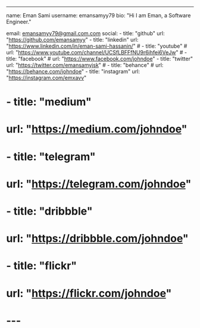---
name: Eman Sami
username: emansamyy79
bio: "Hi I am Eman, a Software Engineer."

email: emansamyy79@gmail.com.com
social:
    - title: "github"
      url: "https://github.com/emansamyy"
    - title: "linkedin"
      url: "https://www.linkedin.com/in/eman-sami-hassanin/"
    # - title: "youtube"
    #   url: "https://www.youtube.com/channel/UCSfLBFFfNU9r6ihfei6VeJw"
    # - title: "facebook"
    #   url: "https://www.facebook.com/johndoe"
    - title: "twitter"
      url: "https://twitter.com/emansamyjsk"
    # - title: "behance"
    #   url: "https://behance.com/johndoe"
    - title: "instagram"
      url: "https://instagram.com/emxavv"
#     - title: "medium"
#       url: "https://medium.com/johndoe"
#     - title: "telegram"
#       url: "https://telegram.com/johndoe"
#     - title: "dribbble"
#       url: "https://dribbble.com/johndoe"
#     - title: "flickr"
#       url: "https://flickr.com/johndoe"
# ---